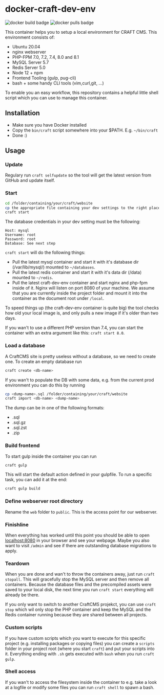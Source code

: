 # docker-craft-dev-env
![docker build badge](https://img.shields.io/docker/build/codemonauts/craft-cms-dev-env)
![docker pulls badge](https://img.shields.io/docker/pulls/codemonauts/craft-cms-dev-env)

This container helps you to setup a local environment for CRAFT CMS. This environment consists of:

- Ubuntu 20.04
- nginx webserver
- PHP-FPM 7.0, 7.2, 7.4, 8.0 and 8.1
- MySQL Server 5.7
- Redis Server 5.0
- Node 12 + npm
- Frontend Tooling (gulp, pug-cli)
- bash + some handy CLI tools (vim,curl,git, ...)

To enable you an easy workflow, this repository contains a helpful little shell script which you can use to manage this container.

## Installation

* Make sure you have Docker installed
* Copy the `bin/craft` script somewhere into your $PATH. E.g. `~/bin/craft`
* Done :)

## Usage


### Update

Regulary run `craft selfupdate` so the tool will get the latest version from GitHub and update itself.

### Start

```bash
cd /folder/containing/your/craft/website
cp the appropriate file containing your dev settings to the right place (.env.local or db.local.php depending on CRAFT version)
craft start
```

The database credentials in your dev setting must be the following:
```
Host: mysql
Username: root
Password: root
Database: See next step
```


`craft start` will do the following things:

- Pull the latest mysql container and start it with it's database dir (/var/lib/mysql/) mounted to `~/databases`.
- Pull the latest redis container and start it with it's data dir (/data) mounted to `~/redis`.
- Pull the latest craft-dev-env container and start nginx and php-fpm inside of it. Nginx will listen on port 8080 of your machine. We assume that you are currently inside the project folder and mount it into the container as the document root under `/local`.

To speed things up (the craft-dev-env container is quite big) the tool checks how old your local image is, and only
pulls a new image if it's older than two days.

If you wan't to use a different PHP version than 7.4, you can start the container with an extra argument like this: `craft start 8.0`.

### Load a database

A CraftCMS site is pretty useless without a database, so we need to create one. To create an empty database run 

```bash
craft create <db-name>
```

If you wan't to populate the DB with some data, e.g. from the current prod environment you can do this by running

```bash
cp <dump-name>.sql /folder/containing/your/craft/website
craft import <db-name> <dump-name>
```

The dump can be in one of the following formats:
  - .sql
  - .sql.gz
  - .sql.zst
  - .zip

### Build frontend

To start gulp inside the container you can run
```bash
craft gulp
```
This will start the default action defined in your gulpfile. To run a specific task, you can add it at the end:

```bash
craft gulp build
```

### Define webserver root directory
Rename the `web` folder to `public`. This is the access point for our webserver.

### Finishline

When everything has worked until this point you should be able to open [localhost:8080](http://localhost:8080) in
your browser and see your webpage. Maybe you also want to visit `/admin` and see if there are outstanding database
migrations to apply.

### Teardown

When you are done and wan't to throw the containers away, just run `craft stopall`. This will gracefully stop the MySQL
server and then remove all containers. Because the database files and the precompiled assets were saved to your
local disk, the next time you run `craft start` everything will already be there.

If you only want to switch to another CraftCMS projekct, you can use `craft stop` which wil only stop the PHP container
and keep the MySQL and the Redis container running because they are shared between all projects.

### Custom scripts

If you have custom scripts which you want to execute for this specific project (e.g. installing packages or copying
files) you can create a `scripts` folder in your project root (where you start `craft`) and put your scripts into it.
Everything ending with `.sh` gets executed with `bash` when you run `craft gulp`.

### Shell access

If you wan't to access the filesystem inside the container to e.g. take a look at a logfile or modify some files you
can run `craft shell` to spawn a bash.
